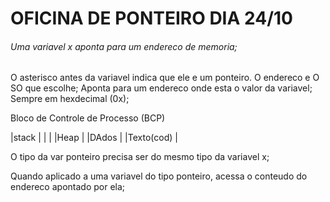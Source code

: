 # OFICINA DE PONTEIRO DIA 24/10

###### Uma variavel x aponta para um endereco de memoria;

O asterisco antes da variavel indica que ele e um ponteiro.
O endereco e O SO que escolhe;
Aponta para um endereco onde esta o valor da variavel;
Sempre em hexdecimal (0x);

Bloco de Controle de Processo (BCP)

|stack      |
|           |
|Heap       |
|DAdos      |
|Texto(cod) |

O tipo da var ponteiro precisa ser do mesmo tipo da variavel x;

Quando aplicado a uma variavel do tipo ponteiro, acessa o conteudo do endereco
apontado por ela;